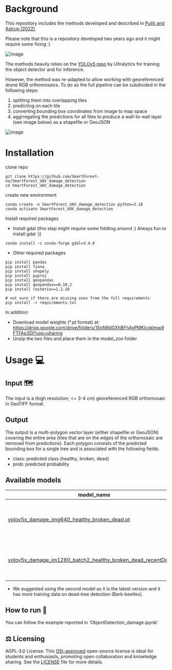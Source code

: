 # Background
This repository includes the methods developed and described in [Puliti and Astrup (2022)](https://www.sciencedirect.com/science/article/pii/S1569843222001431). 

Please note that this is a repository developed two years ago and it might require some fixing :)

![image](https://user-images.githubusercontent.com/5663984/182541232-ea6de486-c3be-402f-b2a9-1778633e828b.png)

The methods heavily relies on the [YOLOv5 repo](https://github.com/ultralytics/yolov5) by Ultralytics for training the object detector and for inference. 

However, the method was re-adapted to allow working with georeferenced drone RGB orthomosaics. To do so the full pipeline can be subdivided in the following steps:
1) splitting them into overlapping tiles 
2) predicting on each tile
3) converting bounding box coordinates from image to map space
4) aggrregating the predictions for all tiles to produce a wall-to-wall layer (see image below) as a shapefile or GeoJSON

![image](https://user-images.githubusercontent.com/5663984/182541309-fb344a62-8497-4d74-b81e-50c13c146193.png)

# Installation
clone repo
```
git clone https://github.com/SmartForest-no/SmartForest_UAV_damage_detection
cd SmartForest_UAV_damage_detection
```

create new environment
```
conda create -n SmartForest_UAV_damage_detection python=3.10
conda activate SmartForest_UAV_damage_detection

```

Install required packages
- Install gdal (this step might require some fiddling around :) Always fun to install gdal :))
```
conda install -c conda-forge gdal=3.4.0
```

- Other required packages
```
pip install pandas 
pip install fiona
pip install shapely
pip install pyproj
pip install geopandas
pip install geopandas==0.10.2
pip install rasterio==1.2.10

# not sure if there are missing ones from the full requirements
pip install -r requirements.txt
```

In addition:
- Download model weights (*.pt format) at: https://drive.google.com/drive/folders/1SnNRdGXhBFhAyPMKIcxklmw9FTFAp3DI?usp=sharing
- Unzip the two files and place them in the model_zoo folder

# Usage 💻
## Input 🗺️ 
The input is a (high resolution; <= 3-4 cm) georeferenced RGB orthomosaic in GeoTIFF format.

## Output
The output is a multi-polygon vector layer (either shapefile or GeoJSON) covering the entire area (tiles that are on the edges of the orthomosaic are removed from predictions). Each polygon consists of the predicted bounding box for a single tree and is associated with the following fields:

- class: predicted class (healthy, broken, dead)
- prob: predicted probability

## Available models
| model_name  | description | Classes | 
| ------------- | ------------- | ------------- |
| [yolov5x_damage_img640_healthy_broken_dead.pt](https://drive.google.com/file/d/1X5VCoClRe8pqSPQwoUpVKYM9psLAlVM4/view?usp=drive_link) | model used in the original snowbreak detection paper | healthy, broken-top, dead|
| [yolov5x_damage_im1280_batch2_healthy_broken_dead_recentDead.pt](https://drive.google.com/file/d/15zVwPJy1Qu9fLcx0yBtAb6wjXE1qOHXj/view?usp=drive_link) | retrained model with more bark-beatle affected areas | healthy, broken-top, dead, recently dead|

* We suggested using the second model as it is the latest version and it has more training data on dead-tree detection (Bark-beetles).

## How to run 🏃
You can follow the example reported in 'ObjectDetection_damage.ipynb'

## ⚖️ Licensing
AGPL-3.0 License: This [OSI-approved](https://opensource.org/license) open-source license is ideal for students and enthusiasts, promoting open collaboration and knowledge sharing. See the [LICENSE](https://github.com/stefp/SmartForest_UAV_damage_detection/blob/main/LICENSE.txt) file for more details. 






